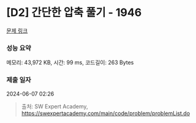 # [D2] 간단한 압축 풀기 - 1946 

[문제 링크](https://swexpertacademy.com/main/code/problem/problemDetail.do?contestProbId=AV5PmkDKAOMDFAUq) 

### 성능 요약

메모리: 43,972 KB, 시간: 99 ms, 코드길이: 263 Bytes

### 제출 일자

2024-06-07 02:26



> 출처: SW Expert Academy, https://swexpertacademy.com/main/code/problem/problemList.do